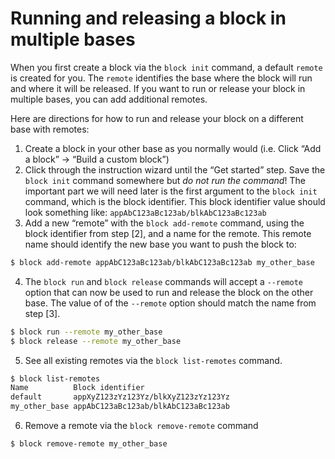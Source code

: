 # Running and releasing a block in multiple bases

When you first create a block via the `block init` command, a default `remote` is created for you.
The `remote` identifies the base where the block will run and where it will be released. If you want
to run or release your block in multiple bases, you can add additional remotes.

Here are directions for how to run and release your block on a different base with remotes:

1. Create a block in your other base as you normally would (i.e. Click “Add a block” → “Build a
   custom block”)
2. Click through the instruction wizard until the “Get started” step. Save the `block init` command
   somewhere but _do not run the command_! The important part we will need later is the first
   argument to the `block init` command, which is the block identifier. This block identifier value
   should look something like: `appAbC123aBc123ab/blkAbC123aBc123ab`
3. Add a new “remote” with the `block add-remote` command, using the block identifier from step [2],
   and a name for the remote. This remote name should identify the new base you want to push the
   block to:

```sh
$ block add-remote appAbC123aBc123ab/blkAbC123aBc123ab my_other_base
```

4. The `block run` and `block release` commands will accept a `--remote` option that can now be used
   to run and release the block on the other base. The value of of the `--remote` option should
   match the name from step [3].

```sh
$ block run --remote my_other_base
$ block release --remote my_other_base
```

5. See all existing remotes via the `block list-remotes` command.

```sh
$ block list-remotes
Name          Block identifier
default       appXyZ123zYz123Yz/blkXyZ123zYz123Yz
my_other_base appAbC123aBc123ab/blkAbC123aBc123ab
```

6. Remove a remote via the `block remove-remote` command

```sh
$ block remove-remote my_other_base
```
